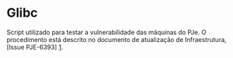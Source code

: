 # Glibc

Script utilizado para testar a vulnerabilidade das máquinas do PJe.
O procedimento está descrito no documento de atualização de Infraestrutura, [Issue PJE-6393] [1].

[1]:http://pje.csjt.jus.br/jira/browse/PJE-6393